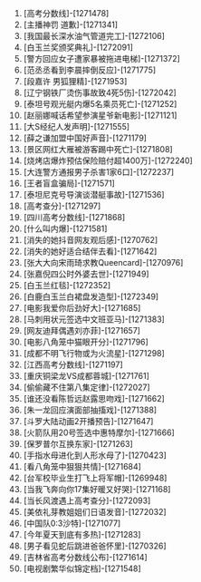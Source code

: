 
1. [高考分数线]-[1271478]
1. [主播神罚 道歉]-[1271341]
1. [我国最长深水油气管道完工]-[1272106]
1. [白玉兰奖颁奖典礼]-[1272091]
1. [警方回应女子遭家暴被拖进电梯]-[1271372]
1. [范丞丞看到李晨摔倒反应]-[1271775]
1. [段嘉许 男狐狸精]-[1271953]
1. [辽宁钢铁厂烫伤事故致4死5伤]-[1272042]
1. [泰坦号观光艇内爆5名乘员死亡]-[1271252]
1. [赵丽娜喊话希望参演星爷新电影]-[1271121]
1. [大S经纪人发声明]-[1271555]
1. [薛之谦加盟中国好声音]-[1271179]
1. [景区网红大雁被游客踢中死亡]-[1271808]
1. [烧烤店爆炸预估保险赔付超1400万]-[1272240]
1. [大连警方通报男子杀害1家6口]-[1272237]
1. [王者盲盒骗局]-[1271571]
1. [泰坦尼克号导演谈潜艇事故]-[1271536]
1. [高考查分]-[1271297]
1. [四川高考分数线]-[1271868]
1. [什么叫内爆]-[1271581]
1. [消失的她抖音网友观后感]-[1270762]
1. [消失的她好适合结伴去看]-[1271642]
1. [张大大向宋雨琦求教Queencard]-[1270976]
1. [张嘉倪四公时外婆去世]-[1271949]
1. [白玉兰红毯]-[1272352]
1. [白鹿白玉兰白裙盘发造型]-[1272349]
1. [电影我爱你后劲好大]-[1271685]
1. [马刺用状元签选中文班亚马]-[1271383]
1. [网友迪拜偶遇刘亦菲]-[1271657]
1. [电影八角笼中猫眼开分]-[1271796]
1. [成都不明飞行物或为火流星]-[1271298]
1. [江西高考分数线]-[1271197]
1. [重庆铜梁龙VS成都蓉城]-[1271761]
1. [偷偷藏不住第八集定律]-[1272027]
1. [谁还没看陈哲远赵露思吻戏]-[1271662]
1. [朱一龙回应演面部抽搐戏]-[1271388]
1. [斗罗大陆动画2开播预告]-[1271647]
1. [火箭队用20号签选中惠特摩尔]-[1271666]
1. [保罗普尔互换东家]-[1271263]
1. [手指水母进化到人形水母了]-[1270423]
1. [看八角笼中狠狠共情]-[1271684]
1. [台军校毕业生打飞上将军帽]-[1269948]
1. [当我飞奔向你17集好暖又好哭]-[1271168]
1. [当长风渡遇上高考查分]-[1272093]
1. [美依礼芽教姐姐们日语发音]-[1272032]
1. [中国队0:3沙特]-[1271077]
1. [今年夏天到底有多热]-[1271283]
1. [男子看见蛇后跳进爸爸怀里]-[1270326]
1. [吉林省高考分数线公布]-[1271614]
1. [电视剧繁华似锦定档]-[1271548]